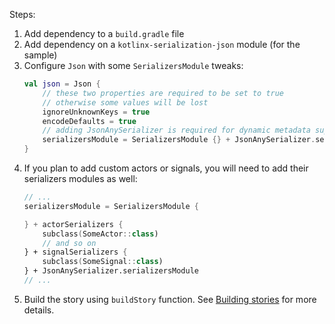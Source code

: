 Steps:
1. Add dependency to a `build.gradle` file
2. Add dependency on a `kotlinx-serialization-json` module (for the sample)
3. Configure `Json` with some `SerializersModule` tweaks:
    ```kotlin
    val json = Json {
        // these two properties are required to be set to true
        // otherwise some values will be lost
        ignoreUnknownKeys = true
        encodeDefaults = true
        // adding JsonAnySerializer is required for dynamic metadata support
        serializersModule = SerializersModule {} + JsonAnySerializer.serializersModule
    }
    ```
4. If you plan to add custom actors or signals, you will need to add their serializers modules as well:
    ```kotlin
    // ...
    serializersModule = SerializersModule {
   
    } + actorSerializers {
        subclass(SomeActor::class)
        // and so on
    } + signalSerializers {
        subclass(SomeSignal::class)
    } + JsonAnySerializer.serializersModule
    // ...
    ```
5. Build the story using `buildStory` function. See [Building stories](build-story.md) for more details.